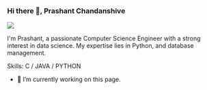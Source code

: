 ### Hi there 👋, Prashant Chandanshive
![](https://media.licdn.com/dms/image/D4E12AQHsqGOwsIbvQg/article-cover_image-shrink_720_1280/0/1693358663074?e=2147483647&v=beta&t=PaSbJrEmVWfq2pSp_2dsSkA20YRpDlUEv14NPRNUY7M)

I'm Prashant, a passionate Computer Science Engineer with a strong interest in data science. My expertise lies in Python, and database management.

Skills: C / JAVA / PYTHON 

- 🔭 I’m currently working on this page. 




